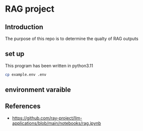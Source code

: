 # RAG project

## Introduction

The purpose of this repo is to determine the qualty of RAG outputs


## set up

This program has been written in python3.11

```bash
cp example.env .env
```

## environment varaible

## References 

- https://github.com/ray-project/llm-applications/blob/main/notebooks/rag.ipynb 
